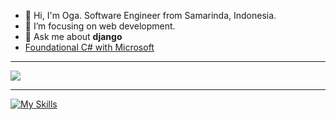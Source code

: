 - 👋 Hi, I'm Oga. Software Engineer from Samarinda, Indonesia.
- 👀 I’m focusing on web development.
- 💬 Ask me about **django**
- [Foundational C# with Microsoft](https://www.freecodecamp.org/certification/fccd0088791-091a-43c1-9be4-e1745ce0d068/foundational-c-sharp-with-microsoft)

---

<p align="left">
  <img src="https://github-readme-stats.vercel.app/api/top-langs/?username=madeyoga&layout=compact&langs_count=50&hide=jupyter%20notebook,css,html&show_icons=true&theme=dark">
</p>

---

[![My Skills](https://skillicons.dev/icons?i=cs,dotnet,py,django,js,vue)](https://skillicons.dev)
